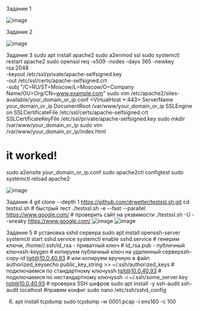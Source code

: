  Задание 1

![image](https://user-images.githubusercontent.com/40559167/156405636-f82ebdb8-9220-4f10-9fa3-c64de1cc6425.png)


 Задание 2
 
![image](https://user-images.githubusercontent.com/40559167/156406461-5ff740c1-7e89-410e-9400-5aeeb9bcd3a5.png)


 Задание 3
   sudo apt install apache2
   sudo a2enmod ssl
   sudo systemctl restart apache2
   sudo openssl req -x509 -nodes -days 365 -newkey rsa:2048 \
   -keyout /etc/ssl/private/apache-selfsigned.key \
   -out /etc/ssl/certs/apache-selfsigned.crt \
   -subj "/C=RU/ST=Moscow/L=Moscow/O=Company Name/OU=Org/CN=www.example.com"
   sudo vim /etc/apache2/sites-available/your_domain_or_ip.conf
   <VirtualHost *:443>
        ServerName your_domain_or_ip
        DocumentRoot /var/www/your_domain_or_ip
        SSLEngine on
        SSLCertificateFile /etc/ssl/certs/apache-selfsigned.crt
        SSLCertificateKeyFile /etc/ssl/private/apache-selfsigned.key
    </VirtualHost>
    sudo mkdir /var/www/your_domain_or_ip
    sudo vim /var/www/your_domain_or_ip/index.html
    <h1>it worked!</h1>
    sudo a2ensite your_domain_or_ip.conf
    sudo apache2ctl configtest
    sudo systemctl reload apache2
    
   ![image](https://user-images.githubusercontent.com/40559167/156934098-09d1020f-5bab-4d50-a92e-0243aaaca612.png)


   Задание 4
    git clone --depth 1 https://github.com/drwetter/testssl.sh.git
    cd testssl.sh
    # быстрый тест
    ./testssl.sh -e --fast --parallel https://www.google.com/
    # проверить сайт на уязвимости
    ./testssl.sh -U --sneaky https://www.google.com/
   ![image](https://user-images.githubusercontent.com/40559167/156934383-3498d9ab-e91c-4dc6-a651-ba23f608e874.png)
   ![image](https://user-images.githubusercontent.com/40559167/156934902-cc62da2c-42f9-43f4-ba89-58cf66943bab.png)

   Задание 5 
    # установка sshd сервера
    sudo apt install openssh-server
    systemctl start sshd.service
    systemctl enable sshd.service
    # генерим ключи, /home/<username>/.ssh/id_rsa - приватный ключ
    # id_rsa.pub - публичный ключssh-keygen
    # копируем публичный ключ на удаленный серверssh-copy-id tgit@10.0.40.93
    # или копируем вручную  в файл authorized_keysecho public_key_string >> ~/.ssh/authorized_keys
    # подключаемся по стандартному ключуssh tgit@10.0.40.93
    # подключаемся по нестандартному ключуssh -i ~/.ssh/some_server.key tgit@10.0.40.93
    # проверка SSH шифров
    sudo apt install -y ssh-audit
    ssh-audit localhost
    #правим конфиг
    sudo nano /etc/ssh/sshd_config
  
   
 6.  apt install tcpdump
     sudo tcpdump -w 0001.pcap -i ens160 -c 100
     
